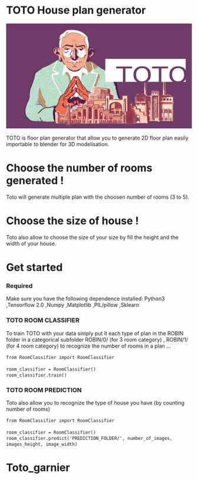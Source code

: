 # TOTO House plan generator

[![N|Solid](assets/logo.png)]()

TOTO is floor plan generator that allow you to generate 2D floor plan easily importable to blender for 3D modelisation.

# Choose the number of rooms generated !

Toto will generate multiple plan with the choosen number of rooms (3 to 5).

# Choose the size of house !

Toto also allow to choose the size of your size by fill the height and the width of your house.


# Get started

### Required
Make sure you have the following dependence installed:
    Python3
    ,Tensorflow 2.0
    ,Numpy
    ,Matplotlib
    ,PIL/pillow
    ,Sklearn
    
### TOTO ROOM CLASSIFIER

To train TOTO with your data simply put it each type of plan in the ROBIN folder in a categorical subfolder ROBIN/0/ (for 3 room category) , ROBIN/1/ (for 4 room category) to recognize the number of rooms in a plan ...

```
from RoomClassifier import RoomClassifier

room_classifier = RoomClassifier()
room_classifier.train()

```

### TOTO ROOM PREDICTION

Toto also allow you to recognize the type of house you have (by counting number of rooms)

```
from RoomClassifier import RoomClassifier

room_classifier = RoomClassifier()
room_classifier.predict('PREDICTION_FOLDER/', number_of_images, images_height, image_width)

```
# Toto_garnier
